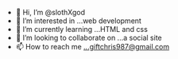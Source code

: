 - 👋 Hi, I’m @slothXgod
- 👀 I’m interested in ...web development
- 🌱 I’m currently learning ...HTML and css
- 💞️ I’m looking to collaborate on ...a social site
- 📫 How to reach me ...giftchris987@gmail.com

<!---
slothXgod/slothXgod is a ✨ special ✨ repository because its `README.md` (this file) appears on your GitHub profile.
You can click the Preview link to take a look at your changes.
--->

